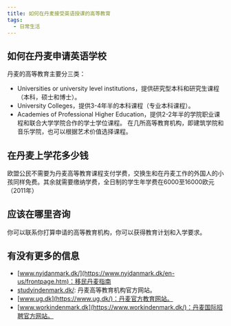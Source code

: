 ```yaml
---
title: 如何在丹麦接受英语授课的高等教育
tags:
  - 日常生活
---
```


## 如何在丹麦申请英语学校
丹麦的高等教育主要分三类：
* Universities or university level institutions，提供研究型本科和研究生课程（本科，硕士和博士）。
* University Colleges，提供3-4年半的本科课程（专业本科课程）。
* Academies of Professional Higher Education，提供2-2年半的学院职业课程和联合大学学院合作的学士学位课程。
在几所高等教育机构，即建筑学院和音乐学院，也可以根据艺术价值选择课程。

## 在丹麦上学花多少钱
欧盟公民不需要为丹麦高等教育课程支付学费，交换生和在丹麦工作的外国人的小孩同样免费。其余就需要缴纳学费，全日制的学生年学费在6000至16000欧元（2011年）

## 应该在哪里咨询
你可以联系你打算申请的高等教育机构，你可以获得教育计划和入学要求。

## 有没有更多的信息
* [www.nyidanmark.dk/](https://www.nyidanmark.dk/en-us/frontpage.htm)：移民丹麦指南
* [studyindenmark.dk/](http://studyindenmark.dk/): 丹麦高等教育机构官方网站。
* [www.ug.dk](https://www.ug.dk/)：丹麦官方教育网站。
* [www.workindenmark.dk](https://www.workindenmark.dk/)：丹麦国际招聘官方网站。
